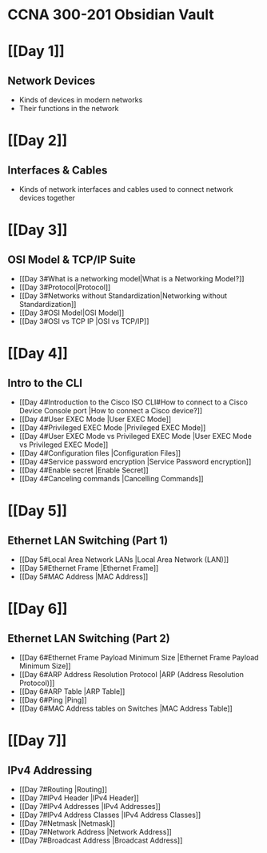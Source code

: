 # CCNA 300-201 Obsidian Vault

# [[Day 1]]
## Network Devices
* Kinds of devices in modern networks
* Their functions in the network

# [[Day 2]]
## Interfaces & Cables
* Kinds of network interfaces and cables used to connect network devices together

# [[Day 3]]
## OSI Model & TCP/IP Suite
* [[Day 3#What is a networking model|What is a Networking Model?]]
* [[Day 3#Protocol|Protocol]]
* [[Day 3#Networks without Standardization|Networking without Standardization]]
* [[Day 3#OSI Model|OSI Model]]
* [[Day 3#OSI vs TCP IP |OSI vs TCP/IP]]

# [[Day 4]]
## Intro to the CLI
* [[Day 4#Introduction to the Cisco ISO CLI#How to connect to a Cisco Device Console port |How to connect a Cisco device?]]
* [[Day 4#User EXEC Mode |User EXEC Mode]]
* [[Day 4#Privileged EXEC Mode |Privileged EXEC Mode]]
* [[Day 4#User EXEC Mode vs Privileged EXEC Mode |User EXEC Mode vs Privileged EXEC Mode]]
* [[Day 4#Configuration files |Configuration Files]]
* [[Day 4#Service password encryption |Service Password encryption]]
* [[Day 4#Enable secret |Enable Secret]]
* [[Day 4#Canceling commands |Cancelling Commands]]

# [[Day 5]]
## Ethernet LAN Switching (Part 1)
* [[Day 5#Local Area Network LANs |Local Area Network (LAN)]]
* [[Day 5#Ethernet Frame |Ethernet Frame]]
* [[Day 5#MAC Address |MAC Address]]
  
# [[Day 6]]
## Ethernet LAN Switching (Part 2)
* [[Day 6#Ethernet Frame Payload Minimum Size |Ethernet Frame Payload Minimum Size]]
* [[Day 6#ARP Address Resolution Protocol |ARP (Address Resolution Protocol)]]
* [[Day 6#ARP Table |ARP Table]]
* [[Day 6#Ping |Ping]]
* [[Day 6#MAC Address tables on Switches |MAC Address Table]]
 
# [[Day 7]]
## IPv4 Addressing
* [[Day 7#Routing |Routing]]
* [[Day 7#IPv4 Header |IPv4 Header]]
* [[Day 7#IPv4 Addresses |IPv4 Addresses]]
* [[Day 7#IPv4 Address Classes |IPv4 Address Classes]]
* [[Day 7#Netmask |Netmask]]
* [[Day 7#Network Address |Network Address]]
* [[Day 7#Broadcast Address |Broadcast Address]]


